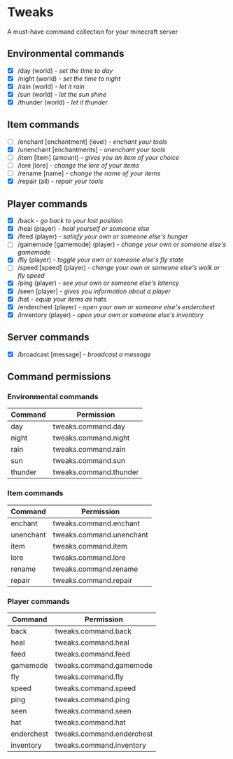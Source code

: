 # Tweaks
A must-have command collection for your minecraft server

## Environmental commands

- [x] /day (world) - *set the time to day*
- [x] /night (world) - *set the time to night*
- [x] /rain (world) - *let it rain*
- [x] /sun (world) - *let the sun shine*
- [x] /thunder (world) - *let it thunder*

## Item commands

- [ ] /enchant [enchantment] (level) - *enchant your tools*
- [x] /unenchant [enchantments] - *unenchant your tools*
- [ ] /item [item] (amount) - *gives you an item of your choice*
- [ ] /lore [lore] - *change the lore of your items*
- [ ] /rename [name] - *change the name of your items*
- [x] /repair (all) - *repair your tools*

## Player commands

- [x] /back - *go back to your last position*
- [x] /heal (player) - *heal yourself or someone else*
- [x] /feed (player) - *satisfy your own or someone else's hunger*
- [ ] /gamemode [gamemode] (player) - *change your own or someone else's gamemode*
- [x] /fly (player) - *toggle your own or someone else's fly state*
- [ ] /speed [speed] (player) - *change your own or someone else's walk or fly speed*
- [x] /ping (player) - *see your own or someone else's latency*
- [x] /seen [player] - *gives you information about a player*
- [x] /hat - *equip your items as hats*
- [x] /enderchest (player) - *open your own or someone else's enderchest*
- [x] /inventory (player) - *open your own or someone else's inventory*
## Server commands

- [x] /broadcast [message] - *broadcast a message*

## Command permissions
### Environmental commands

| Command | Permission             |
|---------|------------------------|
| day     | tweaks.command.day     |
| night   | tweaks.command.night   |
| rain    | tweaks.command.rain    |
| sun     | tweaks.command.sun     |
| thunder | tweaks.command.thunder |

### Item commands

| Command   | Permission               |
|-----------|--------------------------|
| enchant   | tweaks.command.enchant   |
| unenchant | tweaks.command.unenchant |
| item      | tweaks.command.item      |
| lore      | tweaks.command.lore      |
| rename    | tweaks.command.rename    |
| repair    | tweaks.command.repair    |

### Player commands

| Command    | Permission                |
|------------|---------------------------|
| back       | tweaks.command.back       |
| heal       | tweaks.command.heal       |
| feed       | tweaks.command.feed       |
| gamemode   | tweaks.command.gamemode   |
| fly        | tweaks.command.fly        |
| speed      | tweaks.command.speed      |
| ping       | tweaks.command.ping       |
| seen       | tweaks.command.seen       |
| hat        | tweaks.command.hat        |
| enderchest | tweaks.command.enderchest |
| inventory  | tweaks.command.inventory  |
